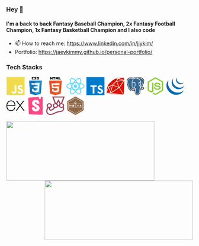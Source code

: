 ### Hey 👋

#### I'm a back to back Fantasy Baseball Champion, 2x Fantasy Football Champion, 1x Fantasy Basketball Champion and I also code

* 📫 How to reach me: https://www.linkedin.com/in/jjykim/
* Portfolio: https://jaeykimmy.github.io/personal-portfolio/

### Tech Stacks

<img src="https://github.com/devicons/devicon/blob/master/icons/javascript/javascript-plain.svg" alt="JavaScript Logo" width="50" height="50"/> <img src="https://github.com/devicons/devicon/blob/master/icons/css3/css3-original-wordmark.svg" alt="CSS Logo" width="50" height="50"/>
<img src="https://github.com/devicons/devicon/blob/master/icons/html5/html5-original-wordmark.svg" alt="CSS Logo" width="50" height="50"/>
<img src="https://github.com/devicons/devicon/blob/master/icons/react/react-original.svg" alt="CSS Logo" width="50" height="50"/>
<img src="https://github.com/devicons/devicon/blob/master/icons/typescript/typescript-original.svg" alt="CSS Logo" width="50" height="50"/>
<img src="https://github.com/devicons/devicon/blob/master/icons/ruby/ruby-plain.svg" alt="CSS Logo" width="50" height="50"/>
<img src="https://github.com/devicons/devicon/blob/master/icons/postgresql/postgresql-original.svg" alt="CSS Logo" width="50" height="50"/>
<img src="https://github.com/devicons/devicon/blob/master/icons/nodejs/nodejs-original.svg" alt="CSS Logo" width="50" height="50"/>
<img src="https://github.com/devicons/devicon/blob/master/icons/jquery/jquery-original.svg" alt="CSS Logo" width="50" height="50"/>
<img src="https://github.com/devicons/devicon/blob/master/icons/express/express-original.svg" alt="CSS Logo" width="50" height="50"/>
<img src="https://github.com/devicons/devicon/blob/master/icons/storybook/storybook-original.svg" alt="CSS Logo" width="50" height="50"/>
<img src="https://github.com/devicons/devicon/blob/master/icons/jest/jest-plain.svg" alt="CSS Logo" width="50" height="50"/>
<img src="https://github.com/devicons/devicon/blob/master/icons/mocha/mocha-plain.svg" alt="CSS Logo" width="50" height="50"/>










<a href="https://github.com/anuraghazra/github-readme-stats">
  <img align="left" style="width: 400px; height: 160px" src="https://github-readme-stats.vercel.app/api?username=jaeykimmy&show_icons=true&theme=dark" />
</a>
<a href="https://github.com/anuraghazra/github-readme-stats">
  <img align="right" style="width: 400px; height: 160px" src="https://github-readme-stats.vercel.app/api/top-langs/?username=jaeykimmy&layout=compact&theme=dark" />
</a>



<!--
**jaeykimmy/jaeykimmy** is a ✨ _special_ ✨ repository because its `README.md` (this file) appears on your GitHub profile.

Here are some ideas to get you started:

- 🔭 I’m currently working on ...
- 🌱 I’m currently learning ...
- 👯 I’m looking to collaborate on ...
- 🤔 I’m looking for help with ...
- 💬 Ask me about ...
- 📫 How to reach me: ...
- 😄 Pronouns: ...
- ⚡ Fun fact: ...
-->
